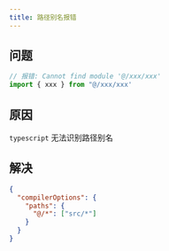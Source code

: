 ```yaml
---
title: 路径别名报错
---
```


## 问题

```js
// 报错: Cannot find module '@/xxx/xxx'
import { xxx } from "@/xxx/xxx'
```

## 原因

`typescript` 无法识别路径别名

## 解决

```json
{
  "compilerOptions": {
    "paths": {
      "@/*": ["src/*"]
    }
  }
}
```
